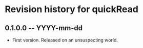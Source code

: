 # Revision history for quickRead

## 0.1.0.0 -- YYYY-mm-dd

* First version. Released on an unsuspecting world.
